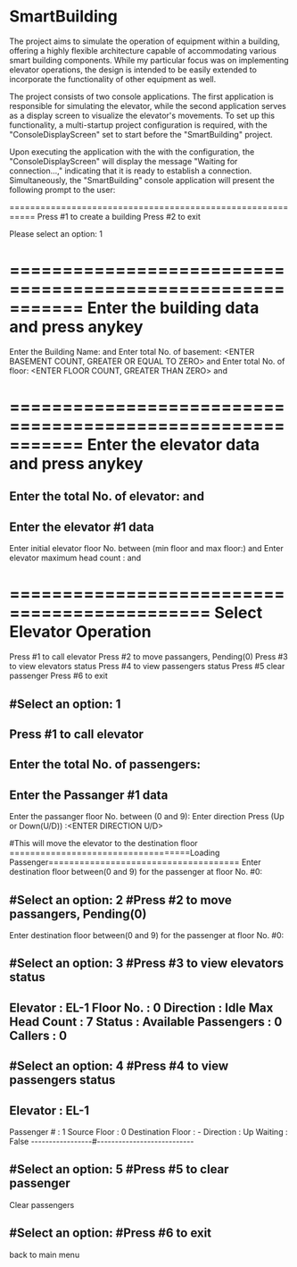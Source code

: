 # SmartBuilding

The project aims to simulate the operation of equipment within a building, 
offering a highly flexible architecture capable of accommodating various 
smart building components. While my particular focus was on implementing 
elevator operations, the design is intended to be easily extended to 
incorporate the functionality of other equipment as well.


The project consists of two console applications. The first application is 
responsible for simulating the elevator, while the second application 
serves as a display screen to visualize the elevator's movements. 
To set up this functionality, a multi-startup project configuration 
is required, with the "ConsoleDisplayScreen" set to start 
before the "SmartBuilding" project.


Upon executing the application with the with the configuration, the 
"ConsoleDisplayScreen" will display the message "Waiting for connection...," 
indicating that it is ready to establish a connection. Simultaneously, 
the "SmartBuilding" console application will present the following prompt 
to the user:


===========================================================
Press #1 to create a building
Press #2 to exit

Please select an option: 1

===========================================================
  Enter the building data and press anykey
===========================================================

Enter the Building Name:     <ENTER THE BUILDING NAME> and <Press Any Key>
Enter total No. of basement: <ENTER BASEMENT COUNT, GREATER OR EQUAL TO ZERO> and <Press Any Key>
Enter total No. of floor:    <ENTER FLOOR COUNT, GREATER THAN ZERO> and <Press Any Key>

===========================================================
   Enter the elevator data and press anykey
===========================================================

Enter the total No. of elevator: <ENTER NUMBER OF ELEVATORS> and <Press Any Key>
------------------------------
Enter the elevator #1 data
------------------------------
Enter initial elevator floor No. between (min floor and max floor:) <ENTER FLOOR NUMBER> and <Press Any Key>
Enter elevator maximum head count : <ENTER MAXIMUM PERSON LIMIT> and <Press Any Key>


=============================================
         Select Elevator Operation
=============================================
Press #1 to call elevator
Press #2 to move passangers, Pending(0)
Press #3 to view elevators status
Press #4 to view passengers status
Press #5 clear passenger
Press #6 to exit


#Select an option: 1
------------------------------
Press #1 to call elevator
------------------------------

Enter the total No. of passengers: <ENTER NUMBER OF PASSANGERS>
------------------------------
Enter the Passanger #1 data
------------------------------
Enter the passanger floor No. between (0 and 9): <ENTER FLOOR NO>
Enter direction Press (Up or Down(U/D)) :<ENTER DIRECTION U/D>


#This will move the elevator to the destination floor
===================================Loading Passenger=====================================
Enter destination floor between(0 and 9) for the passenger at floor No. #0:  <ENTER FLOOR NO> 





#Select an option: 2
#Press #2 to move passangers, Pending(0)
--------------------------------------------
Enter destination floor between(0 and 9) for the passenger at floor No. #0:  <ENTER FLOOR NO> 



#Select an option: 3
#Press #3 to view elevators status
--------------------------------------------
Elevator       : EL-1
Floor No.      : 0
Direction      : Idle
Max Head Count : 7
Status         : Available
Passengers     : 0
Callers        : 0
--------------------------------------------


#Select an option: 4
#Press #4 to view passengers status
--------------------------------------------
Elevator       : EL-1
--------------------------------------------
Passenger #       : 1
Source Floor      : 0
Destination Floor : -
Direction         : Up
Waiting           : False
-----------------#---------------------------


#Select an option: 5
#Press #5 to clear passenger
--------------------------------------------
Clear passengers


#Select an option: 
#Press #6 to exit
-------------------------------------------
back to main menu


